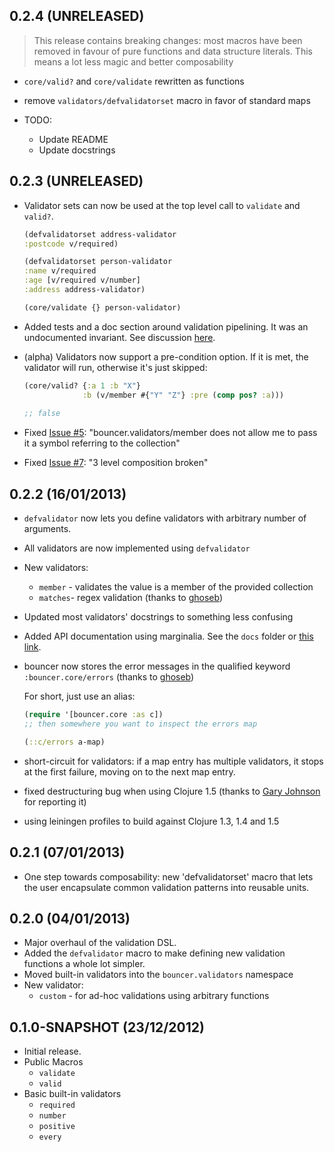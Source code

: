 ## 0.2.4 (UNRELEASED)

> This release contains breaking changes: most macros have been removed in favour of pure functions and data structure literals. This means a lot less magic and better composability


- `core/valid?` and `core/validate` rewritten as functions
- remove `validators/defvalidatorset` macro in favor of standard maps

- TODO:
	- Update README
	- Update docstrings

## 0.2.3 (UNRELEASED)

- Validator sets can now be used at the top level call to `validate` and `valid?`.

    ```clojure
    (defvalidatorset address-validator
    :postcode v/required)
    
    (defvalidatorset person-validator
    :name v/required
    :age [v/required v/number]
    :address address-validator)
    
    (core/validate {} person-validator)
    ```           

- Added tests and a doc section around validation pipelining. It was an undocumented invariant. See discussion [here](https://github.com/leonardoborges/bouncer/pull/4).
- (alpha) Validators now support a pre-condition option. If it is met, the validator will run, otherwise it's just skipped:

    ```clojure
    (core/valid? {:a 1 :b "X"}
                 :b (v/member #{"Y" "Z"} :pre (comp pos? :a)))
              
    ;; false
    ```
    
- Fixed [Issue #5](https://github.com/leonardoborges/bouncer/issues/5): "bouncer.validators/member does not allow me to pass it a symbol referring to the collection"

- Fixed [Issue #7](https://github.com/leonardoborges/bouncer/issues/7): "3 level composition broken"

## 0.2.2 (16/01/2013)

- `defvalidator` now lets you define validators with arbitrary number of arguments.
- All validators are now implemented using `defvalidator`
- New validators:
	- `member` - validates the value is a member of the provided collection
	- `matches`- regex validation (thanks to [ghoseb](https://github.com/ghoseb))
- Updated most validators' docstrings to something less confusing
- Added API documentation using marginalia. See the `docs` folder or [this link](http://leonardoborges.github.com/bouncer/).
- bouncer now stores the error messages in the qualified keyword `:bouncer.core/errors` (thanks to [ghoseb](https://github.com/ghoseb))
  
  For short, just use an alias:


   ```clojure
  (require '[bouncer.core :as c])
  ;; then somewhere you want to inspect the errors map
  
  (::c/errors a-map)
  
  ```
- short-circuit for validators: if a map entry has multiple validators, it stops at the first failure, moving on to the next map entry.
- fixed destructuring bug when using Clojure 1.5 (thanks to [Gary Johnson](gwjohnso@uvm.edu) for reporting it)
- using leiningen profiles to build against Clojure 1.3, 1.4 and 1.5

## 0.2.1 (07/01/2013)

- One step towards composability: new 'defvalidatorset' macro that lets the user encapsulate common validation patterns into reusable units.

## 0.2.0 (04/01/2013)

- Major overhaul of the validation DSL. 
- Added the `defvalidator` macro to make defining new validation functions a whole lot simpler.
- Moved built-in validators into the `bouncer.validators` namespace
- New validator:
  - `custom` - for ad-hoc validations using arbitrary functions

## 0.1.0-SNAPSHOT (23/12/2012)

- Initial release. 
- Public Macros
    - `validate`
    - `valid`
- Basic built-in validators
    - `required`
    - `number`
    - `positive`
    - `every`
